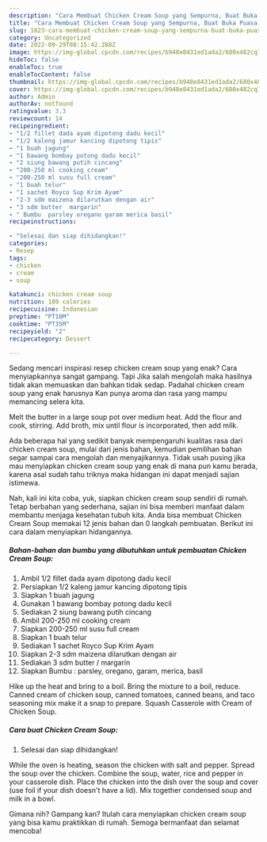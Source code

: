```yaml
---
description: "Cara Membuat Chicken Cream Soup yang Sempurna, Buat Buka Puasa Enak Banget"
title: "Cara Membuat Chicken Cream Soup yang Sempurna, Buat Buka Puasa Enak Banget"
slug: 1823-cara-membuat-chicken-cream-soup-yang-sempurna-buat-buka-puasa-enak-banget
category: Uncategorized
date: 2022-09-29T08:15:42.288Z
image: https://img-global.cpcdn.com/recipes/b948e8431ed1ada2/680x482cq70/chicken-cream-soup-foto-resep-utama.jpg
hideToc: false
enableToc: true
enableTocContent: false
thumbnail: https://img-global.cpcdn.com/recipes/b948e8431ed1ada2/680x482cq70/chicken-cream-soup-foto-resep-utama.jpg
cover: https://img-global.cpcdn.com/recipes/b948e8431ed1ada2/680x482cq70/chicken-cream-soup-foto-resep-utama.jpg
author: Admin
authorAv: notfound
ratingvalue: 3.3
reviewcount: 14
recipeingredient:
- "1/2 fillet dada ayam dipotong dadu kecil"
- "1/2 kaleng jamur kancing dipotong tipis"
- "1 buah jagung"
- "1 bawang bombay potong dadu kecil"
- "2 siung bawang putih cincang"
- "200-250 ml cooking cream"
- "200-250 ml susu full cream"
- "1 buah telur"
- "1 sachet Royco Sup Krim Ayam"
- "2-3 sdm maizena dilarutkan dengan air"
- "3 sdm butter  margarin"
- " Bumbu  parsley oregano garam merica basil"
recipeinstructions:

- "Selesai dan siap dihidangkan!"
categories:
- Resep
tags:
- chicken
- cream
- soup

katakunci: chicken cream soup 
nutrition: 189 calories
recipecuisine: Indonesian
preptime: "PT10M"
cooktime: "PT35M"
recipeyield: "2"
recipecategory: Dessert

---
```



Sedang mencari inspirasi resep chicken cream soup yang enak? Cara menyiapkannya sangat gampang. Tapi Jika salah mengolah maka hasilnya tidak akan memuaskan dan bahkan tidak sedap. Padahal chicken cream soup yang enak harusnya Kan punya aroma dan rasa yang mampu memancing selera kita.


Melt the butter in a large soup pot over medium heat. Add the flour and cook, stirring. Add broth, mix until flour is incorporated, then add milk.

Ada beberapa hal yang sedikit banyak mempengaruhi kualitas rasa dari chicken cream soup, mulai dari jenis bahan, kemudian pemilihan bahan segar sampai cara mengolah dan menyajikannya. Tidak usah pusing jika mau menyiapkan chicken cream soup yang enak di mana pun kamu berada, karena asal sudah tahu triknya maka hidangan ini dapat menjadi sajian istimewa.


Nah, kali ini kita coba, yuk, siapkan chicken cream soup sendiri di rumah. Tetap berbahan yang sederhana, sajian ini bisa memberi manfaat dalam membantu menjaga kesehatan tubuh kita. Anda bisa membuat Chicken Cream Soup memakai 12 jenis bahan dan 0 langkah pembuatan. Berikut ini cara dalam menyiapkan hidangannya.

<!--inarticleads1-->

##### Bahan-bahan dan bumbu yang dibutuhkan untuk pembuatan Chicken Cream Soup:

1. Ambil 1/2 fillet dada ayam dipotong dadu kecil
1. Persiapkan 1/2 kaleng jamur kancing dipotong tipis
1. Siapkan 1 buah jagung
1. Gunakan 1 bawang bombay potong dadu kecil
1. Sediakan 2 siung bawang putih cincang
1. Ambil 200-250 ml cooking cream
1. Siapkan 200-250 ml susu full cream
1. Siapkan 1 buah telur
1. Sediakan 1 sachet Royco Sup Krim Ayam
1. Siapkan 2-3 sdm maizena dilarutkan dengan air
1. Sediakan 3 sdm butter / margarin
1. Siapkan  Bumbu : parsley, oregano, garam, merica, basil


Hike up the heat and bring to a boil. Bring the mixture to a boil, reduce. Canned cream of chicken soup, canned tomatoes, canned beans, and taco seasoning mix make it a snap to prepare. Squash Casserole with Cream of Chicken Soup. 

<!--inarticleads2-->

##### Cara buat Chicken Cream Soup:


1. Selesai dan siap dihidangkan!

While the oven is heating, season the chicken with salt and pepper. Spread the soup over the chicken. Combine the soup, water, rice and pepper in your casserole dish. Place the chicken into the dish over the soup and cover (use foil if your dish doesn&#39;t have a lid). Mix together condensed soup and milk in a bowl. 

Gimana nih? Gampang kan? Itulah cara menyiapkan chicken cream soup yang bisa kamu praktikkan di rumah. Semoga bermanfaat dan selamat mencoba!
